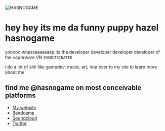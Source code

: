 ![HASNOGAME](https://hasnogame.neocities.org/pics/logo.png)

<h1>hey hey its me da funny puppy hazel hasnogame</h1>

yooooo whassaaaaaaap its tha developer developer developer developer of the vaporware VN `INDOCTRINATED`

i do a lot of shit like gamedev, music, art, hop over to my site to learn more about me

<h2>find me @hasnogame on most conceivable platforms</h2>


* [My website](https://hasnogame.neocities.org)
* [Bandcamp](https://hasnogame.bandcamp.com)
* [Soundcloud](https://soundcloud.com/hasnogame)
* [Twitter](https://twitter.com/hasnogame)
